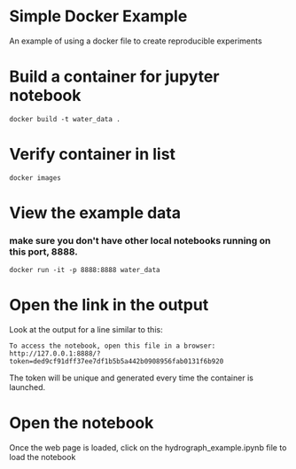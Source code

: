 # Simple Docker Example
An example of using a docker file to create reproducible experiments


# Build a container for jupyter notebook
```
docker build -t water_data .
```

# Verify container in list
```
docker images
```

# View the example data

### make sure you don't have other local notebooks running on this port, 8888.

```
docker run -it -p 8888:8888 water_data
```

# Open the link in the output

Look at the output for a line similar to this:

```
To access the notebook, open this file in a browser:
http://127.0.0.1:8888/?token=ded9cf91dff37ee7df1b5b5a442b0908956fab0131f6b920
```

The token will be unique and generated every time the container is launched.


# Open the notebook

Once the web page is loaded, click on the hydrograph_example.ipynb file to load the notebook
